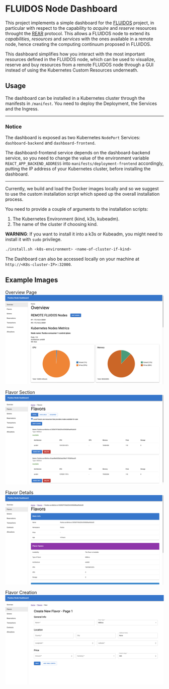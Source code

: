 # FLUIDOS Node Dashboard

This project implements a simple dashboard for the [FLUIDOS](https://www.fluidos.eu/) project, in particular with respect to the capability to _acquire_ and _reserve_ resources throught the [REAR](https://github.com/fluidos-project/REAR) protocol.
This allows a FLUIDOS node to extend its _capabilities_, _resources_ and _services_ with the ones available in a remote node, hence creating the computing continuum proposed in FLUIDOS.

This dashboard simplifies how you interact with the most important resources defined in the FLUIDOS node, which can be used to visualize, reserve and buy resources from a remote FLUIDOS node through a GUI instead of using the Kubernetes Custom Resources underneath.

## Usage

The dashboard can be installed in a Kubernetes cluster through the manifests in `/manifest`. You need to deploy the Deployment, the Services and the Ingress.

---

### Notice

The dashboard is exposed as two Kubernetes `NodePort` Services: `dashboard-backend` and `dashboard-frontend`.

The dashboard-frontend service depends on the dashboard-backend service, so you need to change the value of the environment variable `REACT_APP_BACKEND_ADDRESS` into `manifests/deployment-frontend` accordingly, putting the IP address of your Kubernetes cluster, before installing the dashboard.

---
Currently, we build and load the Docker images locally and so we suggest to use the custom installation script which speed up the overall installation process.

You need to provide a couple of arguments to the installation scripts:

1. The Kubernetes Environment (kind, k3s, kubeadm).
2. The name of the cluster if choosing kind.

**WARNING**: If you want to install it into a k3s or Kubeadm, you might need to install it with `sudo` privilege.

```bash
./install.sh <k8s-environment> <name-of-cluster-if-kind>
```

The Dashboard can also be accessed locally on your machine at `http://<K8s-cluster-IP>:32000`.

## Example Images

Overview Page
![Overview](./img/overview.png)

Flavor Section
![Flavors List](./img/flavor1.png)

Flavor Details
![Flavor Details](./img/flavor2.png)

Flavor Creation
![Flavor Creation](./img/flavor3.png)
